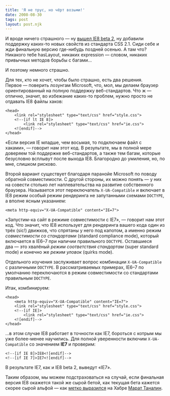 ```yaml
---
title: 'Я не трус, но чёрт возьми!'
date: 2008-08-30
tags: post
layout: post.njk
---
```


И вроде ничего страшного — ну [вышел IE8 beta 2](http://blogs.msdn.com/ie/archive/2008/08/27/internet-explorer-8-beta-2-now-available.aspx), ну добавили поддержку каких-то новых свойств из стандарта CSS 2.1. Сиди себе и жди финальную версию где-нибудь поздней осенью. А там что? Никакого тебе hasLayout, никаких expression — словом, никаких привычных методов борьбы с багами…

И поэтому немного страшно.

Для тех, кто не хочет, чтобы было страшно, есть два решения. Первое — поверить лозунгам Microsoft, что, мол, мы делаем браузер ориентированный на полную поддержку веб-стандартов. Что ж — отлично, значит, во избежание каких-то проблем, нужно просто не отдавать IE8 файлы хаков:

    <head>
        <link rel="stylesheet" type="text/css" href="style.css">
        <!--[if lt IE 8]>
            <link rel="stylesheet" type="text/css" href="ie.css">
        <![endif]-->
    </head>

«Если версия IE младше, чем восьмая, то подключаем файл с хаками», — говорит нам этот код. В результате, мы в полной мере доверяем той поддержке веб-стандартов, а также тем багам, которые безусловно всплывут после выхода IE8. Благородно до умиления, но, по мне, слишком рисково.

Второй вариант существует благодаря паранойе Microsoft по поводу обратной совместимости. С другой стороны, их можно понять — у них на совести столько лет наплевательства на развитие собственного браузера. Называется этот переключатель `X-UA-Compatible` и включает в IE8 режим особый режим рендеринга не запутанными схемами `DOCTYPE`, а вполне ясным указанием:

    <meta http-equiv="X-UA-Compatible" content="IE=7">

«Запустим-ка сайт в режиме совместимости с IE7», — говорит нам этот код. Что значит, что IE8 использует для рендеринга вашего кода один из трёх (sic!) движков, что спрятаны у него под капотом, а именно режим _совместимости со стандартами_ (standard compliance mode), который включается в IE6–7 при наличии правильного `DOCTYPE`. Оставшиеся два — это хвалёный _режим соответствия стандартам_ (super standard mode) и конечно же _режим уловок_ (quirks mode).

Отдельного изучения заслуживает вопрос комбинации `X-UA-Compatible` с различными `DOCTYPE`. В рассматриваемых примерах, IE6–7 по умолчанию переключаются в режим совместимости со стандартами правильным `DOCTYPE`.

Итак, комбинируем:

    <head>
        <meta http-equiv="X-UA-Compatible" content="IE=7">
        <link rel="stylesheet" type="text/css" href="style.css">
        <!--[if IE]>
            <link rel="stylesheet" type="text/css" href="ie.css">
        <![endif]-->
    </head>

…в этом случае IE8 работает в точности как IE7, бороться с котрым мы уже более-менее научились. Для полной уверенности включим `X-UA-Compatible` со значением **IE7** и проверим:

    <!--[if IE 8]>IE8<![endif]-->
    <!--[if IE 7]>IE7<![endif]-->

В результате IE7, как и IE8 beta 2, выведут «IE7».

Таким образом, мы можем подстраховаться на случай, если финальная версия IE8 окажется такой же сырой бетой, как текущая бета кажется скорее сырой альфой — как [метко выразился](http://habrahabr.ru/blogs/microsoft/38301/#comment_905394) на Хабре [Марат Таналин](http://tanalin.com/).
